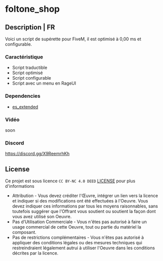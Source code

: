 # foltone_shop

## Description | FR
Voici un script de supérette pour FiveM, il est optimisé à 0,00 ms et configurable.

### Caractéristique
- Script traductible
- Script optimisé
- Script configurable
- Script avec un menu en RageUI

### Dependencies
- [es_extended](https://github.com/esx-framework/esx_core/tree/main/%5Bcore%5D/es_extended)

### Vidéo
soon

### Discord
https://discord.gg/X9ReemrhKh

## License
Ce projet est sous licence ``CC BY-NC 4.0 DEED`` [LICENSE](https://creativecommons.org/licenses/by-nc/4.0/) pour plus d'informations
- Attribution - Vous devez créditer l'Œuvre, intégrer un lien vers la licence et indiquer si des modifications ont été effectuées à l'Oeuvre. Vous devez indiquer ces informations par tous les moyens raisonnables, sans toutefois suggérer que l'Offrant vous soutient ou soutient la façon dont vous avez utilisé son Oeuvre.
- Pas d’Utilisation Commerciale - Vous n'êtes pas autorisé à faire un usage commercial de cette Oeuvre, tout ou partie du matériel la composant.
- Pas de restrictions complémentaires - Vous n'êtes pas autorisé à appliquer des conditions légales ou des mesures techniques qui restreindraient légalement autrui à utiliser l'Oeuvre dans les conditions décrites par la licence.
